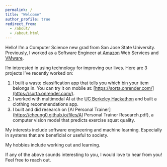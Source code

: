 ```yaml
---
permalink: /
title: "Welcome"
author_profile: true
redirect_from: 
  - /about/
  - /about.html
---
```


Hello! I’m a Computer Science new grad from San Jose State University. Previously, I worked as a Software Engineer at [Amazon](https://www.amazon.com/) Web Services and [VMware](https://www.vmware.com/).

I’m interested in using technology for improving our lives. Here are 3 projects I’ve recently worked on: 
1. I built a waste classification app that tells you which bin your item belongs in. You can try it on mobile at: [https://sorta.onrender.com/](https://sorta.onrender.com/). 
2. I worked with multimodal AI at the [UC Berkeley Hackathon](https://devpost.com/software/style-sync?ref_content=user-portfolio&ref_feature=in_progress) and built a clothing recommendations app.
3. I built and did research on [AI Personal Trainer](https://cheung0.github.io/files/AI Personal Trainer Research.pdf), a computer vision model that predicts exercise squat quality. 

My interests include software engineering and machine learning. Especially in systems that are beneficial or useful to society.

My hobbies include working out and learning.

If any of the above sounds interesting to you, I would love to hear from you! Feel free to reach out.
